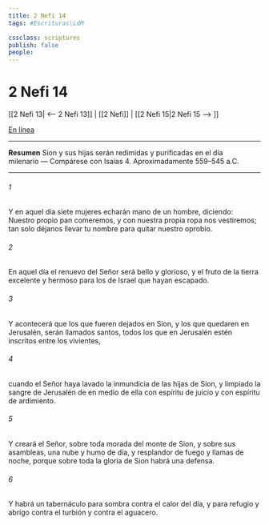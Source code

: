 ```yaml
---
title: 2 Nefi 14
tags: #Escrituras\LdM

cssclass: scriptures
publish: false
people:
---
```


# 2 Nefi 14
[[2 Nefi 13| <-- 2 Nefi 13]] | [[2 Nefi]] | [[2 Nefi 15|2 Nefi 15 --> ]]

[En línea](https://churchofjesuschrist.org/study/scriptures/bofm/2-ne/14?lang=spa)

---
__Resumen__
Sion y sus hijas serán redimidas y purificadas en el día milenario — Compárese con Isaías 4. Aproximadamente 559–545 a.C.

---
###### 1 
Y en aquel día siete mujeres echarán mano de un hombre, diciendo: Nuestro propio pan comeremos, y con nuestra propia ropa nos vestiremos; tan solo déjanos llevar tu nombre para quitar nuestro oprobio.

###### 2 
En aquel día el renuevo del Señor será bello y glorioso, y el fruto de la tierra excelente y hermoso para los de Israel que hayan escapado.

###### 3 
Y acontecerá que los que fueren dejados en Sion, y los que quedaren en Jerusalén, serán llamados santos, todos los que en Jerusalén estén inscritos entre los vivientes,

###### 4 
cuando el Señor haya lavado la inmundicia de las hijas de Sion, y limpiado la sangre de Jerusalén de en medio de ella con espíritu de juicio y con espíritu de ardimiento.

###### 5 
Y creará el Señor, sobre toda morada del monte de Sion, y sobre sus asambleas, una nube y humo de día, y resplandor de fuego y llamas de noche, porque sobre toda la gloria de Sion habrá una defensa.

###### 6 
Y habrá un tabernáculo para sombra contra el calor del día, y para refugio y abrigo contra el turbión y contra el aguacero.

